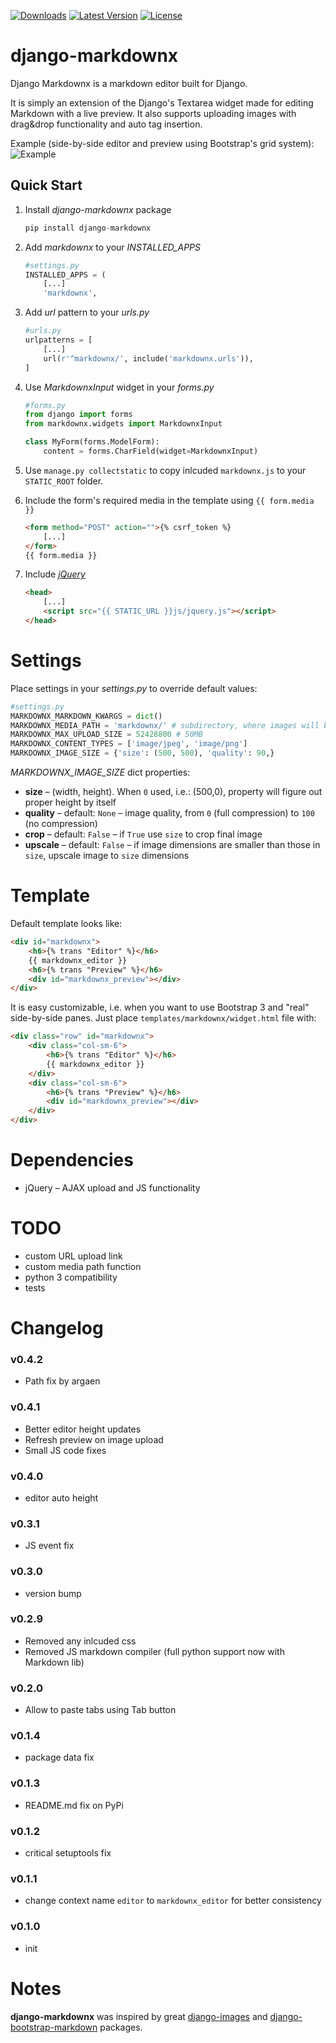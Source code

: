 [![Downloads](https://pypip.in/d/django-markdownx/badge.svg?period=month&style=flat)](https://pypi.python.org/pypi/django-markdownx/)
[![Latest Version](https://pypip.in/v/django-markdownx/badge.svg?style=flat)](https://pypi.python.org/pypi/django-markdownx/)
[![License](https://pypip.in/license/django-markdownx/badge.svg?style=flat)](https://pypi.python.org/pypi/django-markdownx/)

# django-markdownx

Django Markdownx is a markdown editor built for Django.

It is simply an extension of the Django's Textarea widget made for editing Markdown with a live preview. It also supports uploading images with drag&drop functionality and auto tag insertion.

Example (side-by-side editor and preview using Bootstrap's grid system):
![Example](http://quaintworks.com/django-markdownx-preview.png)

## Quick Start

1. Install *django-markdownx* package

	```python
	pip install django-markdownx
	```


1. Add *markdownx* to your *INSTALLED_APPS*

	```python
	#settings.py
	INSTALLED_APPS = (
	    [...]
	    'markdownx',
	```
            
1. Add *url* pattern to your *urls.py*

	```python
	#urls.py
	urlpatterns = [
	    [...]
	    url(r'^markdownx/', include('markdownx.urls')),
	]
	```

1. Use *MarkdownxInput* widget in your *forms.py*

	```python
	#forms.py
	from django import forms
	from markdownx.widgets import MarkdownxInput
	
	class MyForm(forms.ModelForm):
	   	content = forms.CharField(widget=MarkdownxInput)
	```

1. Use `manage.py collectstatic` to copy inlcuded `markdownx.js` to your `STATIC_ROOT` folder.

1. Include the form's required media in the template using `{{ form.media }}`

	```html
	<form method="POST" action="">{% csrf_token %}
		[...]
	</form>
	{{ form.media }}
	```

1. Include *[jQuery](http://jquery.com)*

	```html
	<head>
		[...]
		<script src="{{ STATIC_URL }}js/jquery.js"></script>
	</head>
	```
 	
    	
# Settings

Place settings in your *settings.py* to override default values:

```python
#settings.py
MARKDOWNX_MARKDOWN_KWARGS = dict()
MARKDOWNX_MEDIA_PATH = 'markdownx/' # subdirectory, where images will be stored in MEDIA_ROOT folder
MARKDOWNX_MAX_UPLOAD_SIZE = 52428800 # 50MB
MARKDOWNX_CONTENT_TYPES = ['image/jpeg', 'image/png']
MARKDOWNX_IMAGE_SIZE = {'size': (500, 500), 'quality': 90,}
```

*MARKDOWNX_IMAGE_SIZE* dict properties:

* **size** – (width, height). When `0` used, i.e.: (500,0),  property will figure out proper height by itself
* **quality** – default: `None` – image quality, from `0` (full compression) to `100` (no compression)
* **crop** – default: `False` – if `True` use `size` to crop final image
* **upscale** – default: `False` – if image dimensions are smaller than those in `size`, upscale image to `size` dimensions

# Template

Default template looks like:

```html
<div id="markdownx">
    <h6>{% trans "Editor" %}</h6>
    {{ markdownx_editor }}
    <h6>{% trans "Preview" %}</h6>
    <div id="markdownx_preview"></div>
</div>
```
	
It is easy customizable, i.e. when you want to use Bootstrap 3 and "real" side-by-side panes. Just place `templates/markdownx/widget.html` file with:

```html
<div class="row" id="markdownx">
    <div class="col-sm-6">
        <h6>{% trans "Editor" %}</h6>
        {{ markdownx_editor }}
    </div>
    <div class="col-sm-6">
        <h6>{% trans "Preview" %}</h6>
        <div id="markdownx_preview"></div>
    </div>
</div>
```

# Dependencies

* jQuery – AJAX upload and JS functionality

# TODO

* custom URL upload link
* custom media path function
* python 3 compatibility
* tests


# Changelog

### v0.4.2

* Path fix by argaen

### v0.4.1

* Better editor height updates
* Refresh preview on image upload
* Small JS code fixes

### v0.4.0

* editor auto height

### v0.3.1

* JS event fix

### v0.3.0

* version bump

### v0.2.9

* Removed any inlcuded css
* Removed JS markdown compiler (full python support now with Markdown lib)

### v0.2.0

* Allow to paste tabs using Tab button

### v0.1.4

* package data fix

### v0.1.3

* README.md fix on PyPi

### v0.1.2

* critical setuptools fix

### v0.1.1

* change context name `editor` to `markdownx_editor` for better consistency

### v0.1.0

* init

# Notes

**django-markdownx** was inspired by great [django-images](https://github.com/mirumee/django-images) and [django-bootstrap-markdown](http://thegoods.aj7may.com/django-bootstrap-markdown/) packages.
